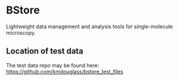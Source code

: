 # BStore
Lightweight data management and analysis tools for single-molecule microscopy.

## Location of test data

The test data repo may be found here: https://github.com/kmdouglass/bstore_test_files